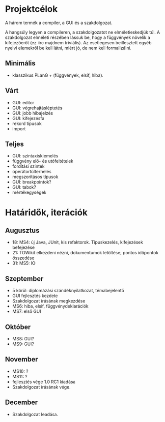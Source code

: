 
# Projektcélok

A három termék a compiler, a GUI és a szakdolgozat. 

A hangsúly legyen a compileren, a szakdolgozatot ne elméletieskedjük túl. A szakdolgozat elméleti részében lássuk be, hogy a függvények növelik a kifejezőerőt (ez iirc majdnem triviális). Az esetlegesen beillesztett egyéb nyelvi elemekről be kell látni, miért jó, de nem kell formalizálni.

## Minimális

- klasszikus PLanG + (függvények, elsif, hiba).

## Várt

- GUI: editor
- GUI: végrehajtásléptetés
- GUI: jobb hibajelzés
- GUI: kifejezésfa
- rekord típusok
- import

## Teljes

- GUI: szintaxiskiemelés
- függvény elő- és utófeltételek
- fordítási szintek
- operátortúlterhelés
- megszorításos típusok
- GUI: breakpointok?
- GUI: tabok?
- mértékegységek


# Határidők, iterációk

## Augusztus

- 18: MS4: új Java, JUnit, kis refaktorok. Típuskezelés, kifejezések befejezése
- 21: TOWikit elkezdeni nézni, dokumentumok letöltése, pontos időpontok összedése
- 31: MS5: IO

## Szeptember

- 5 körül: diplomázási szándéknyilatkozat, témabejelentő
- GUI fejlesztés kezdete
- Szakdolgozat írásának megkezdése
- MS6: hiba, elsif, függvénydeklarációk
- MS7: első GUI

## Október

- MS8: GUI?
- MS9: GUI?

## November

- MS10: ?
- MS11: ?
- fejlesztés vége 1.0 RC1 kiadása
- Szakdolgozat írásának vége.

## December

- Szakdolgozat leadása.

